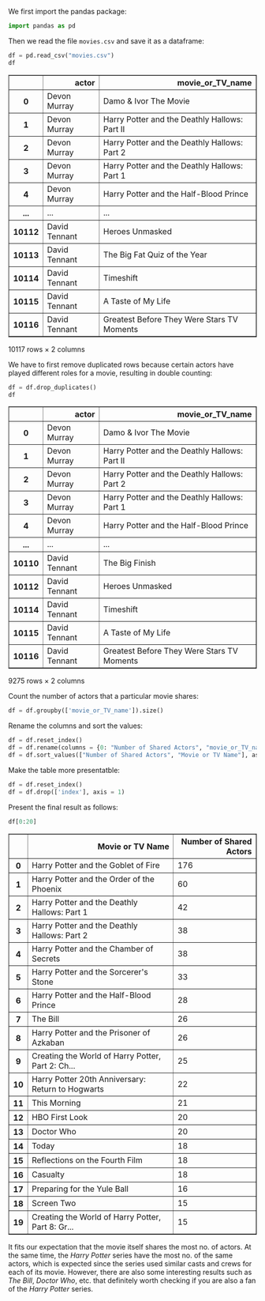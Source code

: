 We first import the pandas package:


```python
import pandas as pd
```

Then we read the file `movies.csv` and save it as a dataframe:


```python
df = pd.read_csv("movies.csv")
df
```




<div>
<style scoped>
    .dataframe tbody tr th:only-of-type {
        vertical-align: middle;
    }

    .dataframe tbody tr th {
        vertical-align: top;
    }

    .dataframe thead th {
        text-align: right;
    }
</style>
<table border="1" class="dataframe">
  <thead>
    <tr style="text-align: right;">
      <th></th>
      <th>actor</th>
      <th>movie_or_TV_name</th>
    </tr>
  </thead>
  <tbody>
    <tr>
      <th>0</th>
      <td>Devon Murray</td>
      <td>Damo &amp; Ivor The Movie</td>
    </tr>
    <tr>
      <th>1</th>
      <td>Devon Murray</td>
      <td>Harry Potter and the Deathly Hallows: Part II</td>
    </tr>
    <tr>
      <th>2</th>
      <td>Devon Murray</td>
      <td>Harry Potter and the Deathly Hallows: Part 2</td>
    </tr>
    <tr>
      <th>3</th>
      <td>Devon Murray</td>
      <td>Harry Potter and the Deathly Hallows: Part 1</td>
    </tr>
    <tr>
      <th>4</th>
      <td>Devon Murray</td>
      <td>Harry Potter and the Half-Blood Prince</td>
    </tr>
    <tr>
      <th>...</th>
      <td>...</td>
      <td>...</td>
    </tr>
    <tr>
      <th>10112</th>
      <td>David Tennant</td>
      <td>Heroes Unmasked</td>
    </tr>
    <tr>
      <th>10113</th>
      <td>David Tennant</td>
      <td>The Big Fat Quiz of the Year</td>
    </tr>
    <tr>
      <th>10114</th>
      <td>David Tennant</td>
      <td>Timeshift</td>
    </tr>
    <tr>
      <th>10115</th>
      <td>David Tennant</td>
      <td>A Taste of My Life</td>
    </tr>
    <tr>
      <th>10116</th>
      <td>David Tennant</td>
      <td>Greatest Before They Were Stars TV Moments</td>
    </tr>
  </tbody>
</table>
<p>10117 rows × 2 columns</p>
</div>



We have to first remove duplicated rows because certain actors have played different roles for a movie, resulting in double counting:


```python
df = df.drop_duplicates()
df
```




<div>
<style scoped>
    .dataframe tbody tr th:only-of-type {
        vertical-align: middle;
    }

    .dataframe tbody tr th {
        vertical-align: top;
    }

    .dataframe thead th {
        text-align: right;
    }
</style>
<table border="1" class="dataframe">
  <thead>
    <tr style="text-align: right;">
      <th></th>
      <th>actor</th>
      <th>movie_or_TV_name</th>
    </tr>
  </thead>
  <tbody>
    <tr>
      <th>0</th>
      <td>Devon Murray</td>
      <td>Damo &amp; Ivor The Movie</td>
    </tr>
    <tr>
      <th>1</th>
      <td>Devon Murray</td>
      <td>Harry Potter and the Deathly Hallows: Part II</td>
    </tr>
    <tr>
      <th>2</th>
      <td>Devon Murray</td>
      <td>Harry Potter and the Deathly Hallows: Part 2</td>
    </tr>
    <tr>
      <th>3</th>
      <td>Devon Murray</td>
      <td>Harry Potter and the Deathly Hallows: Part 1</td>
    </tr>
    <tr>
      <th>4</th>
      <td>Devon Murray</td>
      <td>Harry Potter and the Half-Blood Prince</td>
    </tr>
    <tr>
      <th>...</th>
      <td>...</td>
      <td>...</td>
    </tr>
    <tr>
      <th>10110</th>
      <td>David Tennant</td>
      <td>The Big Finish</td>
    </tr>
    <tr>
      <th>10112</th>
      <td>David Tennant</td>
      <td>Heroes Unmasked</td>
    </tr>
    <tr>
      <th>10114</th>
      <td>David Tennant</td>
      <td>Timeshift</td>
    </tr>
    <tr>
      <th>10115</th>
      <td>David Tennant</td>
      <td>A Taste of My Life</td>
    </tr>
    <tr>
      <th>10116</th>
      <td>David Tennant</td>
      <td>Greatest Before They Were Stars TV Moments</td>
    </tr>
  </tbody>
</table>
<p>9275 rows × 2 columns</p>
</div>



Count the number of actors that a particular movie shares:


```python
df = df.groupby(['movie_or_TV_name']).size()
```

Rename the columns and sort the values:


```python
df = df.reset_index()
df = df.rename(columns = {0: "Number of Shared Actors", "movie_or_TV_name": "Movie or TV Name"})
df = df.sort_values(["Number of Shared Actors", "Movie or TV Name"], ascending=False)
```

Make the table more presentatble:


```python
df = df.reset_index()
df = df.drop(['index'], axis = 1)
```

Present the final result as follows:


```python
df[0:20]
```




<div>
<style scoped>
    .dataframe tbody tr th:only-of-type {
        vertical-align: middle;
    }

    .dataframe tbody tr th {
        vertical-align: top;
    }

    .dataframe thead th {
        text-align: right;
    }
</style>
<table border="1" class="dataframe">
  <thead>
    <tr style="text-align: right;">
      <th></th>
      <th>Movie or TV Name</th>
      <th>Number of Shared Actors</th>
    </tr>
  </thead>
  <tbody>
    <tr>
      <th>0</th>
      <td>Harry Potter and the Goblet of Fire</td>
      <td>176</td>
    </tr>
    <tr>
      <th>1</th>
      <td>Harry Potter and the Order of the Phoenix</td>
      <td>60</td>
    </tr>
    <tr>
      <th>2</th>
      <td>Harry Potter and the Deathly Hallows: Part 1</td>
      <td>42</td>
    </tr>
    <tr>
      <th>3</th>
      <td>Harry Potter and the Deathly Hallows: Part 2</td>
      <td>38</td>
    </tr>
    <tr>
      <th>4</th>
      <td>Harry Potter and the Chamber of Secrets</td>
      <td>38</td>
    </tr>
    <tr>
      <th>5</th>
      <td>Harry Potter and the Sorcerer's Stone</td>
      <td>33</td>
    </tr>
    <tr>
      <th>6</th>
      <td>Harry Potter and the Half-Blood Prince</td>
      <td>28</td>
    </tr>
    <tr>
      <th>7</th>
      <td>The Bill</td>
      <td>26</td>
    </tr>
    <tr>
      <th>8</th>
      <td>Harry Potter and the Prisoner of Azkaban</td>
      <td>26</td>
    </tr>
    <tr>
      <th>9</th>
      <td>Creating the World of Harry Potter, Part 2: Ch...</td>
      <td>25</td>
    </tr>
    <tr>
      <th>10</th>
      <td>Harry Potter 20th Anniversary: Return to Hogwarts</td>
      <td>22</td>
    </tr>
    <tr>
      <th>11</th>
      <td>This Morning</td>
      <td>21</td>
    </tr>
    <tr>
      <th>12</th>
      <td>HBO First Look</td>
      <td>20</td>
    </tr>
    <tr>
      <th>13</th>
      <td>Doctor Who</td>
      <td>20</td>
    </tr>
    <tr>
      <th>14</th>
      <td>Today</td>
      <td>18</td>
    </tr>
    <tr>
      <th>15</th>
      <td>Reflections on the Fourth Film</td>
      <td>18</td>
    </tr>
    <tr>
      <th>16</th>
      <td>Casualty</td>
      <td>18</td>
    </tr>
    <tr>
      <th>17</th>
      <td>Preparing for the Yule Ball</td>
      <td>16</td>
    </tr>
    <tr>
      <th>18</th>
      <td>Screen Two</td>
      <td>15</td>
    </tr>
    <tr>
      <th>19</th>
      <td>Creating the World of Harry Potter, Part 8: Gr...</td>
      <td>15</td>
    </tr>
  </tbody>
</table>
</div>



It fits our expectation that the movie itself shares the most no. of actors. At the same time, the *Harry Potter* series have the most no. of the same actors, which is expected since the series used similar casts and crews for each of its movie. However, there are also some interesting results such as *The Bill*, *Doctor Who*, etc. that definitely worth checking if you are also a fan of the *Harry Potter* series. 
